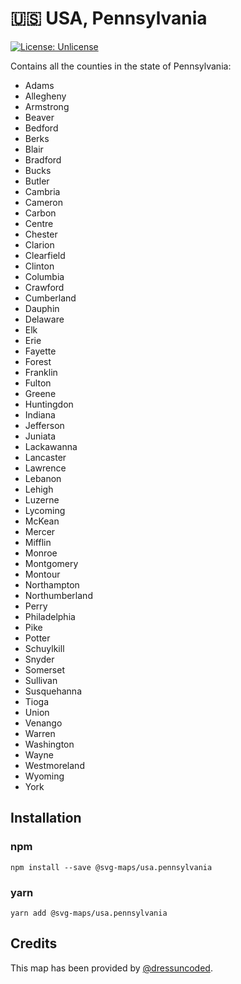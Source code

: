 # 🇺🇸 USA, Pennsylvania

[![License: Unlicense](https://img.shields.io/badge/license-Unlicense-blue.svg)](http://unlicense.org/)

Contains all the counties in the state of Pennsylvania:
* Adams
* Allegheny
* Armstrong
* Beaver
* Bedford
* Berks
* Blair
* Bradford
* Bucks
* Butler
* Cambria
* Cameron
* Carbon
* Centre
* Chester
* Clarion
* Clearfield
* Clinton
* Columbia
* Crawford
* Cumberland
* Dauphin
* Delaware
* Elk
* Erie
* Fayette
* Forest
* Franklin
* Fulton
* Greene
* Huntingdon
* Indiana
* Jefferson
* Juniata
* Lackawanna
* Lancaster
* Lawrence
* Lebanon
* Lehigh
* Luzerne
* Lycoming
* McKean
* Mercer
* Mifflin
* Monroe
* Montgomery
* Montour
* Northampton
* Northumberland
* Perry
* Philadelphia
* Pike
* Potter
* Schuylkill
* Snyder
* Somerset
* Sullivan
* Susquehanna
* Tioga
* Union
* Venango
* Warren
* Washington
* Wayne
* Westmoreland
* Wyoming
* York

## Installation

### npm

`npm install --save @svg-maps/usa.pennsylvania`

### yarn

`yarn add @svg-maps/usa.pennsylvania`

## Credits

This map has been provided by [@dressuncoded](https://github.com/dressuncoded).

